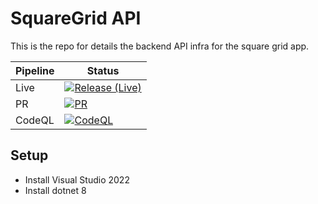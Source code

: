 # SquareGrid API

This is the repo for details the backend API infra for the square grid app.

|Pipeline|Status|
|--------|------|
|Live|[![Release (Live)](https://github.com/ourgameltd/squaregrid/actions/workflows/release-live.yml/badge.svg)](https://github.com/ourgameltd/squaregrid/actions/workflows/release-live.yml)|
|PR|[![PR](https://github.com/ourgameltd/squaregrid/actions/workflows/pr.yml/badge.svg)](https://github.com/ourgameltd/squaregrid/actions/workflows/pr.yml)|
|CodeQL|[![CodeQL](https://github.com/ourgameltd/squaregrid/actions/workflows/github-code-scanning/codeql/badge.svg)](https://github.com/ourgameltd/squaregrid/actions/workflows/github-code-scanning/codeql)|

## Setup

* Install Visual Studio 2022
* Install dotnet 8
